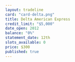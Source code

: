 ```yaml
---
layout: tradeline
card: "card-delta.png"
title: Delta American Express
credit_limit: "$5,000"
date_open: 2012
balance: "0%"
statement_date: 12th
slots_available: 0
price: $300
published: true
---
```


